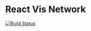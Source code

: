 # React Vis Network

[![Build Status](https://travis-ci.org/lifeomic/react-vis-network.svg?branch=master)](https://travis-ci.org/lifeomic/react-vis-network)
